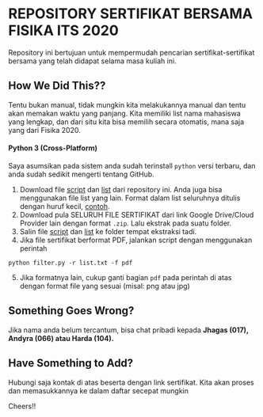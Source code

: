 # REPOSITORY SERTIFIKAT BERSAMA FISIKA ITS 2020

Repository ini bertujuan untuk mempermudah pencarian sertifikat-sertifikat
bersama yang telah didapat selama masa kuliah ini.

## How We Did This??

Tentu bukan manual, tidak mungkin kita melakukannya manual dan tentu akan
memakan waktu yang panjang. Kita memiliki list nama mahasiswa yang lengkap,
dan dari situ kita bisa memilih secara otomatis, mana saja yang dari Fisika
2020.

#### Python 3 (Cross-Platform)

Saya asumsikan pada sistem anda sudah terinstall `python` versi terbaru, dan anda sudah sedikit mengerti tentang GitHub.
1. Download file [script](./filter.py) dan [list](./list.txt) dari repository ini. Anda juga bisa menggunakan file list yang lain. Format dalam list seluruhnya ditulis dengan huruf kecil, [contoh](./list.txt).
2. Download pula SELURUH FILE SERTIFIKAT dari link Google Drive/Cloud Provider lain dengan format `.zip`. Lalu ekstrak pada suatu folder.
3. Salin file [script](./filter.py) dan [list](./list.txt) ke folder tempat ekstraksi tadi.
4. Jika file sertifikat berformat PDF, jalankan script dengan menggunakan perintah
```
python filter.py -r list.txt -f pdf
```
5. Jika formatnya lain, cukup ganti bagian `pdf` pada perintah di atas dengan format file yang sesuai (misal: png atau jpg)

## Something Goes Wrong?

Jika nama anda belum tercantum, bisa chat pribadi kepada **Jhagas (017),
Andyra (066) atau Harda (104).**

## Have Something to Add?

Hubungi saja kontak di atas beserta dengan link sertifikat. Kita akan
proses dan memasukkannya ke dalam daftar secepat mungkin

Cheers!!

